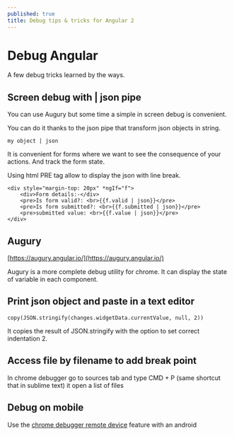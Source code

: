 ```yaml
---
published: true
title: Debug tips & tricks for Angular 2
---
```


# Debug Angular

A few debug tricks learned by the ways.

## Screen debug with \| json pipe

You can use Augury but some time a simple in screen debug is convenient.

You can do it thanks to the json pipe that transform json objects in string.

`my object | json`

It is convenient for forms where we want to see the consequence of your actions. And track the form state.

Using html PRE tag allow to display the json with line break.

```text
<div style="margin-top: 20px" *ngIf="f">
    <div>Form details:-</div>
    <pre>Is form valid?: <br>{{f.valid | json}}</pre>
    <pre>Is form submitted?: <br>{{f.submitted | json}}</pre>
    <pre>submitted value: <br>{{f.value | json}}</pre>
</div>
```

## Augury

[https://augury.angular.io/](https://augury.angular.io/)

Augury is a more complete debug utility for chrome. It can display the state of variable in each component.

## Print json object and paste in a text editor

```text
copy(JSON.stringify(changes.widgetData.currentValue, null, 2))
```

It copies the result of JSON.stringify with the option to set correct indentation 2.

## Access file by filename to add break point

In chrome debugger go to sources tab and type CMD + P \(same shortcut that in sublime text\) it open a list of files

## Debug on mobile

Use the [chrome debugger remote device](https://developers.google.com/web/tools/chrome-devtools/remote-debugging/?utm_source=dcc&utm_medium=redirect&utm_campaign=2016q3) feature with an android


